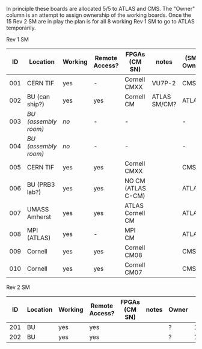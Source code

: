 In principle these boards are allocated 5/5 to ATLAS and CMS.  The "Owner" column is an attempt to assign ownership of the working boards.  Once the 15 Rev 2 SM are in play the plan is for all 8 working Rev 1 SM to go to ATLAS temporarily.

Rev 1 SM

|  ID | Location                 | Working | Remote Access? | FPGAs (CM SN)          | notes              | (SM) Owner  | local IP |
| --- | ---                      | ---     | ---            | ---                    | ---                | ---    | --- |
| 001 | CERN TIF                 | yes     | -              | Cornell CMXX           | VU7P-2             | CMS    | |
| 002 | BU (can ship?)           | yes     | yes            | Cornell CM             | ATLAS SM/CM?       | ATLAS  | 192.168.30.22 |
| 003 | _BU (assembly room)_     | _no_    | -              | -                      |                    | -      | |
| 004 | _BU (assembly room)_     | _no_    | -              | -                      |                    | -      | |
| 005 | CERN TIF                 | yes     | yes            | Cornell CMXX                    |                    | CMS    | |
| 006 | BU (PRB3 lab?)           | yes     | yes            | NO CM (ATLAS C-CM)     |                    | ATLAS  | 192.168.30.62 |
| 007 | UMASS Amherst            | yes     | yes            | ATLAS Cornell CM       |                    | ATLAS  | |
| 008 | MPI (ATLAS)              | yes     | -              | MPI CM                 |                    | ATLAS  | |
| 009 | Cornell                  | yes     | yes            | Cornell CM08           |                    | CMS    | |
| 010 | Cornell                  | yes     | yes            | Cornell CM07           |                    | CMS    | |

Rev 2 SM

|  ID | Location                 | Working | Remote Access? | FPGAs (CM SN)          | notes              | Owner  | local IP|
| --- | ---                      | ---     | ---            | ---                    | ---                | ---    | --- |
| 201 | BU                       | yes     | yes            |                        |                    | ?      | 192.168.30.201 |
| 202 | BU                       | yes     | yes            |                        |                    | ?      | 192.168.30.202|
